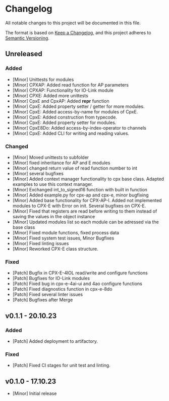 # Changelog
All notable changes to this project will be documented in this file.

The format is based on [Keep a Changelog](https://keepachangelog.com/en/1.0.0/),
and this project adheres to [Semantic Versioning](https://semver.org/spec/v2.0.0.html).

## Unreleased

### Added
- [Minor] Unittests for modules
- [Minor] CPXAP: Added read function for AP parameters
- [Minor] CPXAP: Functionality for IO-Link module
- [Minor] CPXE: Added more unittests
- [Minor] CpxE and CpxAP: Added __repr__ function
- [Minor] CpxE: Added property setter / getter for more modules.
- [Minor] CpxE: Added access-by-name for modules of CpxE.
- [Minor] CpxE: Added construction from typecode.
- [Minor] CpxE: Added property setter for modules.
- [Minor] CpxE8Do: Added access-by-index-operator to channels
- [Minor] CpxE: Added CLI for writing and reading values.
### Changed
- [Minor] Moved unittests to subfolder
- [Minor] fixed inheritance for AP and E modules
- [Minor] changed return value of read function number to int
- [Minor] several bugfixes
- [Minor] Added context manager functionality to cpx base class. Adapted examples to use this context manager.
- [Minor] Exchanged int_to_signed16 function with built in function
- [Minor] Added example.py for cpx-ap and cpx-e, minor bugfixing
- [Minor] Added base functionality for CPX-AP-I. Added not implemented modules to CPX-E with Error on init. Several bugfixes on CPX-E.
- [Minor] Fixed that registers are read before writing to them instead of saving the values in the object instance
- [Minor] Updated modules list so each module can be adressed via the base class
- [Minor] Fixed module functions, fixed process data
- [Minor] Fixed system test issues, Minor Bugfixes
- [Minor] Fixed linting issues
- [Minor] Reworked CPX-E class structure.

### Fixed
- [Patch] Bugfix in CPX-E-4IOL read/write and configure functions
- [Patch] Bugfixes for IO-Link modules
- [Patch] Fixed bug in cpx-e-4ai-ui and 4ao configure functions
- [Patch] Fixed diagnostics function in cpx-e-8do
- [Patch] Fixed several linter issues
- [Patch] Bugfixes after Merge

## v0.1.1 - 20.10.23
### Added
- [Patch] Added deployment to artifactory.
### Fixed
- [Patch] Fixed CI stages for unit test and linting.

## v0.1.0 - 17.10.23
- [Minor] Initial release
